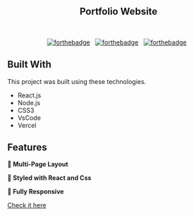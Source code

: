 <h2 align="center">
  Portfolio Website<br/>
  
</h2>


<br/>

<center>

<div align="center">

[![forthebadge](https://forthebadge.com/images/badges/built-with-love.svg)](https://forthebadge.com) &nbsp;
[![forthebadge](https://forthebadge.com/images/badges/made-with-javascript.svg)](https://forthebadge.com) &nbsp;
[![forthebadge](https://forthebadge.com/images/badges/open-source.svg)](https://forthebadge.com) &nbsp;

</div>

</center>



## Built With

This project was built using these technologies.

- React.js
- Node.js
- CSS3
- VsCode
- Vercel

## Features

**📖 Multi-Page Layout**

**🎨 Styled with React and Css**

**📱 Fully Responsive**


<a href="https://portfolio-theta-six-75.vercel.app/" target="_blank">Check it here </a>
